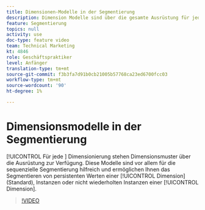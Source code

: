 ```yaml
---
title: Dimensionen-Modelle in der Segmentierung
description: Dimension Modelle sind über die gesamte Ausrüstung für jede Dimension in der Segmentierung verfügbar. Diese Modelle sind vor allem für die sequenzielle Segmentierung hilfreich und ermöglichen Ihnen das Segmentieren von beibehaltenen Werten einer Dimension (Standard), Instanzen oder nicht wiederholten Instanzen einer Dimension.
feature: Segmentierung
topics: null
activity: use
doc-type: feature video
team: Technical Marketing
kt: 4846
role: Geschäftspraktiker
level: Anfänger
translation-type: tm+mt
source-git-commit: f3b3fa7d91b0cb21005b57768ca23ed6700fcc03
workflow-type: tm+mt
source-wordcount: '90'
ht-degree: 1%

---
```



#  Dimensionsmodelle in der Segmentierung

[!UICONTROL Für jede ] Dimensionierung stehen   Dimensionsmuster über die Ausrüstung zur Verfügung. Diese Modelle sind vor allem für die sequenzielle Segmentierung hilfreich und ermöglichen Ihnen das Segmentieren von persistenten Werten einer [!UICONTROL Dimension] (Standard), Instanzen oder nicht wiederholten Instanzen einer [!UICONTROL Dimension].

>[!VIDEO](https://video.tv.adobe.com/v/32958/?quality=12)
